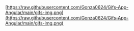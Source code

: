 [https://raw.githubusercontent.com/Gonza0624/Gifs-App-Angular/main/gifs-img.png](https://raw.githubusercontent.com/Gonza0624/Gifs-App-Angular/main/gifs-img.png) 

